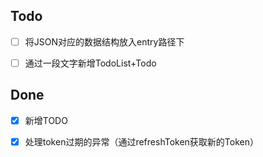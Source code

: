 ## Todo
- [ ] 将JSON对应的数据结构放入entry路径下
- [ ] 通过一段文字新增TodoList+Todo



## Done
- [x] 新增TODO
- [x] 处理token过期的异常（通过refreshToken获取新的Token）









